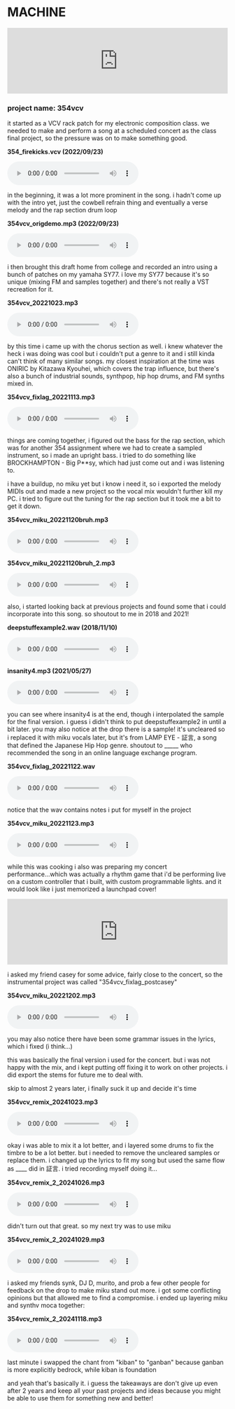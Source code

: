 # MACHINE

<div class="iframe-container">
<iframe width="100%" src="https://www.youtube.com/embed/9NJ-IPyb-TI?si=WpvwFKhcV7lc0poV" title="YouTube video player" frameborder="0" allow="accelerometer; autoplay; clipboard-write; encrypted-media; gyroscope; picture-in-picture; web-share" referrerpolicy="strict-origin-when-cross-origin" allowfullscreen></iframe>
</div>

### project name: 354vcv

it started as a VCV rack patch for my electronic composition class. we
needed to make and perform a song at a scheduled concert as the class final
project, so the pressure was on to make something good.

**354_firekicks.vcv (2022/09/23)**

<audio controls src="audio/vcv_20220923_111129_345.mp3">
error: your browser couldn't load the audio
</audio>

in the beginning, it was a lot more prominent in the song.
i hadn't come up with the intro yet, just the cowbell refrain thing and
eventually a verse melody and the rap section drum loop

**354vcv_origdemo.mp3 (2022/09/23)**

<audio controls src="audio/354vcv_origdemo.mp3">
error: your browser couldn't load the audio
</audio>

i then brought this draft home from college and recorded an intro using a bunch
of patches on my yamaha SY77. i love my SY77 because it's so unique
(mixing FM and samples together) and there's not really a VST recreation for it.

**354vcv_20221023.mp3**

<audio controls src="audio/354vcv_20221023.mp3">
error: your browser couldn't load the audio
</audio>

by this time i came up with the chorus section as well. i knew whatever the heck
i was doing was cool but i couldn't put a genre to it and i still kinda can't
think of many similar songs. my closest inspiration at the time was ONIRIC
by Kitazawa Kyouhei, which covers the trap influence, but there's also a bunch
of industrial sounds, synthpop, hip hop drums, and FM synths mixed in.

**354vcv_fixlag_20221113.mp3**

<audio controls src="audio/354vcv_20221113.mp3">
error: your browser couldn't load the audio
</audio>

things are coming together, i figured out the bass for the rap section, which
was for another 354 assignment where we had to create a sampled instrument, so
i made an upright bass. i tried to do something like BROCKHAMPTON - Big P**sy,
which had just come out and i was listening to.

i have a buildup, no miku yet but i know i need it, so i exported the melody
MIDIs out and made a new project so the vocal mix wouldn't further kill my PC.
i tried to figure out the tuning for the rap section but it took me a bit to get
it down.

**354vcv_miku_20221120bruh.mp3**

<audio controls src="audio/354vcv_20221120bruh.mp3">
error: your browser couldn't load the audio
</audio>

**354vcv_miku_20221120bruh_2.mp3**

<audio controls src="audio/354vcv_20221120bruh_2.mp3">
error: your browser couldn't load the audio
</audio>

also, i started looking back at previous projects and found some that i could
incorporate into this song. so shoutout to me in 2018 and 2021!

**deepstuffexample2.wav (2018/11/10)**

<audio controls src="audio/deepstuffexample2.mp3">
error: your browser couldn't load the audio
</audio>

**insanity4.mp3 (2021/05/27)**

<audio controls src="audio/insanity4.mp3">
error: your browser couldn't load the audio
</audio>

you can see where insanity4 is at the end, though i interpolated the sample
for the final version. i guess i didn't think to put
deepstuffexample2 in until a bit later. you may also notice at the drop there
is a sample! it's uncleared so i replaced it with miku vocals later, but it's
from LAMP EYE - 証言, a song that defined the Japanese Hip Hop genre. shoutout
to _____ who recommended the song in an online language exchange program.

**354vcv_fixlag_20221122.wav**

<audio controls src="audio/354vcv_fixlag_20221122.mp3">
error: your browser couldn't load the audio
</audio>

notice that the wav contains notes i put for myself in the project

**354vcv_miku_20221123.mp3**

<audio controls src="audio/354vcv_miku_20221123.mp3">
error: your browser couldn't load the audio
</audio>

while this was cooking i also was preparing my concert performance...which was
actually a rhythm game that i'd be performing live on a custom controller that
i built, with custom programmable lights. and it would look like i just
memorized a launchpad cover!

<div class="iframe-container">
<iframe width="100%" src="https://www.youtube.com/embed/rrDDmrrGaMo?si=yuBoBruE7Pd4pGAe" title="YouTube video player" frameborder="0" allow="accelerometer; autoplay; clipboard-write; encrypted-media; gyroscope; picture-in-picture; web-share" referrerpolicy="strict-origin-when-cross-origin" allowfullscreen></iframe>
</div>

i asked my friend casey for some advice, fairly close to the concert,
so the instrumental project was called "354vcv_fixlag_postcasey"

**354vcv_miku_20221202.mp3**

<audio controls src="audio/354vcv_miku_20221202.mp3">
error: your browser couldn't load the audio
</audio>

you may also notice there have been some grammar issues in the lyrics, which i
fixed (i think...)

this was basically the final version i used for the concert. but i was not happy
with the mix, and i kept putting off fixing it to work on other projects. i did
export the stems for future me to deal with.

skip to almost 2 years later, i finally suck it up and decide it's time

**354vcv_remix_20241023.mp3**

<audio controls src="audio/354vcv_remix_20241023.mp3">
error: your browser couldn't load the audio
</audio>

okay i was able to mix it a lot better, and i layered some drums to fix the
timbre to be a lot better. but i needed to remove the uncleared samples or
replace them. i changed up the lyrics to fit my song but used the same flow as
____ did in 証言. i tried recording myself doing it...

**354vcv_remix_2_20241026.mp3**

<audio controls src="audio/354vcv_remix_2_20241026.mp3">
error: your browser couldn't load the audio
</audio>

didn't turn out that great. so my next try was to use miku

**354vcv_remix_2_20241029.mp3**

<audio controls src="audio/354vcv_remix_2_20241029.mp3">
error: your browser couldn't load the audio
</audio>

i asked my friends synk, DJ D, murito, and prob a few other people for feedback
on the drop to make miku stand out more. i got some conflicting opinions but
that allowed me to find a compromise. i ended up layering miku and synthv moca
together:

**354vcv_remix_2_20241118.mp3**

<audio controls src="audio/354vcv_remix_2_20241118.mp3">
error: your browser couldn't load the audio
</audio>

last minute i swapped the chant from "kiban" to "ganban" because ganban is more
explicitly bedrock, while kiban is foundation

and yeah that's basically it. i guess the takeaways are don't give up even after
2 years and keep all your past projects and ideas because you might be able to
use them for something new and better!
